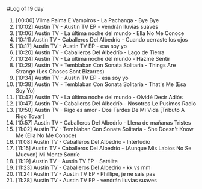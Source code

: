 #Log of 19 day

1. [00:00] Vilma Palma E Vampiros - La Pachanga - Bye Bye
1. [10:02] Austin TV - Austin TV EP - vendrán lluvias suaves
1. [10:06] Austin TV - La última noche del mundo - Ella No Me Conoce
1. [10:11] Austin TV - Caballeros Del Albedrío - Cuando cerraste los ojos
1. [10:17] Austin TV - Austin TV EP - esa soy yo
1. [10:20] Austin TV - Caballeros Del Albedrío - Lago de Tierra
1. [10:24] Austin TV - La última noche del mundo - Hazme Sentir
1. [10:29] Austin TV - Temblaban Con Sonata Solitaria - Things Are Strange (Les Choses Sont Bizarres)
1. [10:34] Austin TV - Austin TV EP - esa soy yo
1. [10:38] Austin TV - Temblaban Con Sonata Solitaria - That's Me (Esa Soy Yo)
1. [10:42] Austin TV - La última noche del mundo - Olvidé Decir Adiós
1. [10:47] Austin TV - Caballeros Del Albedrío - Nosotros Le Pusimos Radio
1. [10:50] Austin TV - Rigo es amor - Dos Tardes De Mi Vida [Tributo A Rigo Tovar]
1. [10:57] Austin TV - Caballeros Del Albedrío - Llena de mañanas Tristes
1. [11:02] Austin TV - Temblaban Con Sonata Solitaria - She Doesn't Know Me (Ella No Me Conoce)
1. [11:08] Austin TV - Caballeros Del Albedrío - Interludio
1. [11:15] Austin TV - Caballeros Del Albedrío - (Aunque Mis Labios No Se Mueven) Mi Mente Sonríe
1. [11:19] Austin TV - Austin TV EP - Satélite
1. [11:23] Austin TV - Caballeros Del Albedrío - kk vs mm
1. [11:24] Austin TV - Austin TV EP - Phillipe, je ne sais pas
1. [11:28] Austin TV - Austin TV EP - vendrán lluvias suaves
